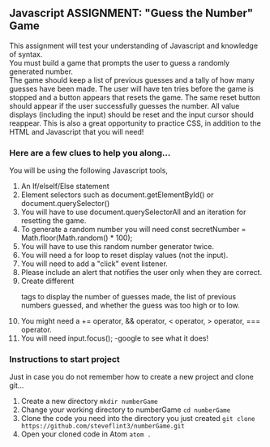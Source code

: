 ## Javascript ASSIGNMENT: "Guess the Number" Game

This assignment will test your understanding of Javascript and knowledge of syntax.  
You must build a game that prompts the user to guess a randomly generated number.  
The game should keep a list of previous guesses and a tally of how many guesses have
been made.  The user will have ten tries before the game is stopped and a button appears that
resets the game.  The same reset button should appear if the user successfully guesses the number.
All value displays (including the input) should be reset and the input
cursor should reappear.  This is also a great opportunity to practice CSS, in addition
to the HTML and Javascript that you will need!

### Here are a few clues to help you along...
You will be using the following Javascript tools,
1. An If/elseIf/Else statement
2. Element selectors such as document.getElementById() or document.querySelector()
3. You will have to use document.querySelectorAll and an iteration for resetting the game.
4. To generate a random number you will need const secretNumber = Math.floor(Math.random() * 100);
5. You will have to use this random number generator twice.
6. You will need a for loop to reset display values (not the input).
7. You will need to add a "click" event listener.
8. Please include an alert that notifies the user only when they are correct.
9. Create different <p> tags to display the number of guesses made, the list of previous
numbers guessed, and whether the guess was too high or to low.
10. You might need a += operator, && operator, < operator, > operator, === operator.
11. You will need input.focus(); -google to see what it does!

### Instructions to start project
Just in case you do not remember how to create a new project and clone git...
1. Create a new directory
`mkdir numberGame`
2. Change your working directory to numberGame
`cd numberGame`
3. Clone the code you need into the directory you just created
`git clone https://github.com/steveflint3/numberGame.git`
4. Open your cloned code in Atom
`atom .`
